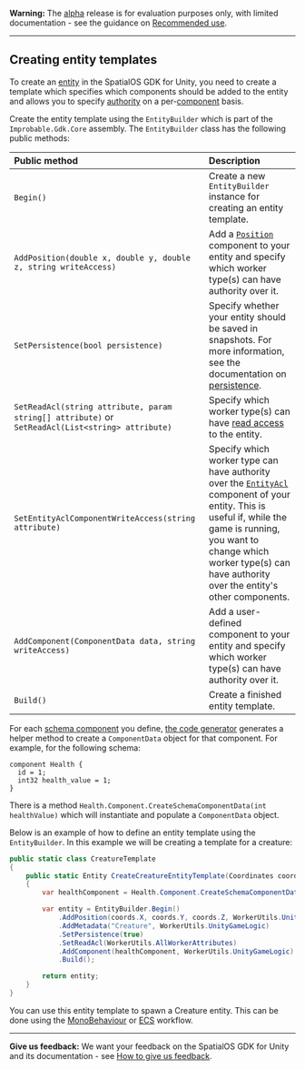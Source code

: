 **Warning:** The [alpha](https://docs.improbable.io/reference/latest/shared/release-policy#maturity-stages) release is for evaluation purposes only, with limited documentation - see the guidance on [Recommended use](../../README.md#recommended-use).

------

## Creating entity templates

To create an [entity](https://docs.improbable.io/reference/latest/shared/glossary#entity) in the SpatialOS GDK for Unity, you need to create a template which specifies which components should be added to the entity and allows you to specify [authority](ecs/authority.md) on a per-[component](https://docs.improbable.io/reference/latest/shared/glossary#component) basis.

Create the entity template using the `EntityBuilder` which is part of the `Improbable.Gdk.Core` assembly. The `EntityBuilder` class has the following public methods:

| Public method                                                | Description                                                  |
| :----------------------------------------------------------- | :----------------------------------------------------------- |
| `Begin()`                                                    | Create a new `EntityBuilder` instance for creating an entity template. |
| `AddPosition(double x, double y, double z, string writeAccess)` | Add a [`Position`](https://docs.improbable.io/reference/latest/shared/schema/standard-schema-library#position-required) component to your entity and specify which worker type(s) can have authority over it. |
| `SetPersistence(bool persistence)`                           | Specify whether your entity should be saved in snapshots. For more information, see the documentation on [persistence](https://docs.improbable.io/reference/latest/shared/glossary#persistence). |
| `SetReadAcl(string attribute, param string[] attribute)` or `SetReadAcl(List<string> attribute)` | Specify which worker type(s) can have [read access](https://docs.improbable.io/reference/latest/shared/glossary#read-and-write-access-authority) to the entity. |
| `SetEntityAclComponentWriteAccess(string attribute)`         | Specify which worker type can have authority over the [`EntityAcl`](https://docs.improbable.io/reference/latest/shared/schema/standard-schema-library#entityacl-required) component of your entity. This is useful if, while the game is running, you want to change which worker type(s) can have authority over the entity's other components. |
| `AddComponent(ComponentData data, string writeAccess)`       | Add a user-defined component to your entity and specify which worker type(s) can have authority over it. |
| `Build()`                                                    | Create a finished entity template.                           |

For each [schema component](https://docs.improbable.io/reference/13.2/shared/glossary#schema) you define, [the code generator](ecs/code-generator.md) generates a helper method to create a `ComponentData` object for that component. For example, for the following schema:

```
component Health {
  id = 1;
  int32 health_value = 1;
}
```

There is a method `Health.Component.CreateSchemaComponentData(int healthValue)` which will instantiate and populate a `ComponentData` object.

Below is an example of how to define an entity template using the `EntityBuilder`. In this example we will be creating a template for a creature:

```csharp
public static class CreatureTemplate
{
    public static Entity CreateCreatureEntityTemplate(Coordinates coords)
    {
        var healthComponent = Health.Component.CreateSchemaComponentData(healthValue: 100);

        var entity = EntityBuilder.Begin()
            .AddPosition(coords.X, coords.Y, coords.Z, WorkerUtils.UnityGameLogic)
            .AddMetadata("Creature", WorkerUtils.UnityGameLogic)
            .SetPersistence(true)
            .SetReadAcl(WorkerUtils.AllWorkerAttributes)
            .AddComponent(healthComponent, WorkerUtils.UnityGameLogic)
            .Build();

        return entity;
    }
}
```

You can use this entity template to spawn a Creature entity. This can be done using the [MonoBehaviour](gameobject/world-commands.md) or [ECS](ecs/world-commands.md) workflow.

------

**Give us feedback:** We want your feedback on the SpatialOS GDK for Unity and its documentation  - see [How to give us feedback](../../README.md#give-us-feedback).
